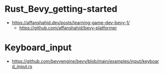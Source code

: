 # Rust_Bevy_getting-started

- https://affanshahid.dev/posts/learning-game-dev-bevy-1/
  - https://github.com/affanshahid/bevy-platformer

# Keyboard_input

- https://github.com/bevyengine/bevy/blob/main/examples/input/keyboard_input.rs
